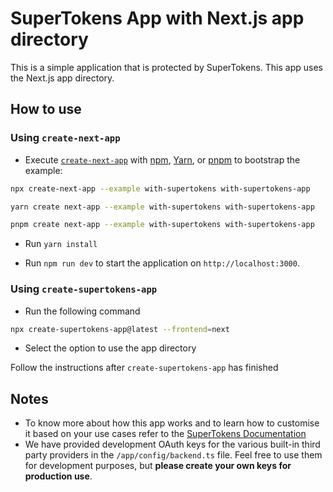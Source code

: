 # SuperTokens App with Next.js app directory

This is a simple application that is protected by SuperTokens. This app uses the Next.js app directory.

## How to use

### Using `create-next-app`

-   Execute [`create-next-app`](https://github.com/vercel/next.js/tree/canary/packages/create-next-app) with [npm](https://docs.npmjs.com/cli/init), [Yarn](https://yarnpkg.com/lang/en/docs/cli/create/), or [pnpm](https://pnpm.io) to bootstrap the example:

```bash
npx create-next-app --example with-supertokens with-supertokens-app
```

```bash
yarn create next-app --example with-supertokens with-supertokens-app
```

```bash
pnpm create next-app --example with-supertokens with-supertokens-app
```

-   Run `yarn install`

-   Run `npm run dev` to start the application on `http://localhost:3000`.

### Using `create-supertokens-app`

-   Run the following command

```bash
npx create-supertokens-app@latest --frontend=next
```

-   Select the option to use the app directory

Follow the instructions after `create-supertokens-app` has finished

## Notes

-   To know more about how this app works and to learn how to customise it based on your use cases refer to the [SuperTokens Documentation](https://supertokens.com/docs/guides)
-   We have provided development OAuth keys for the various built-in third party providers in the `/app/config/backend.ts` file. Feel free to use them for development purposes, but **please create your own keys for production use**.
